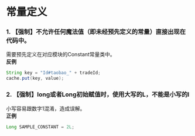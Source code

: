 # 常量定义
### 1. 【强制】不允许任何魔法值（即未经预先定义的常量）直接出现在代码中。
需要预先定义在对应模块的Constant常量类中。  
**反例**  
```java
String key = "Id#taobao_" + tradeId;       
cache.put(key, value); 
```

### 2. 【强制】long或者Long初始赋值时，使用大写的L，不能是小写的l
小写容易跟数字1混淆，造成误解。  
**正例**  
```java
Long SAMPLE_CONSTANT = 2L;
```